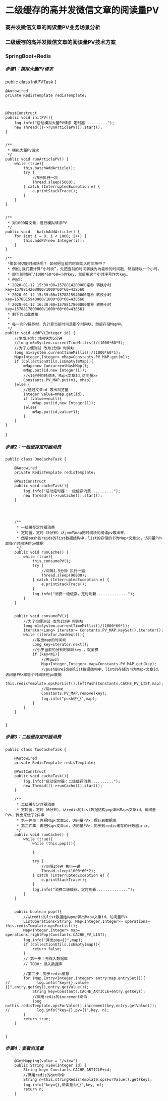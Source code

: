 
# 二级缓存的高并发微信文章的阅读量PV
### 高并发微信文章的阅读量PV业务场景分析

### 二级缓存的高并发微信文章的阅读量PV技术方案

### SpringBoot+Redis
##### 步骤1：模拟大量PV请求
public class InitPVTask {

    @Autowired
    private RedisTemplate redisTemplate;



    @PostConstruct
    public void initPV(){
        log.info("启动模拟大量PV请求 定时器..........");
        new Thread(()->runArticlePV()).start();
    }


    /**
     * 模拟大量PV请求
     */
    public void runArticlePV() {
        while (true){
            this.batchAddArticle();
            try {
                //5秒执行一次
                Thread.sleep(5000);
            } catch (InterruptedException e) {
                e.printStackTrace();
            }
        }
    }


    /**
     * 对1000篇文章，进行模拟请求PV
     */
    public void   batchAddArticle() {
        for (int i = 0; i < 1000; i++) {
            this.addPV(new Integer(i));
        }
    }

    /**
     *那如何切割时间块呢？ 如何把当前的时间切入时间块中？
     * 例如,我们要计算“小时块”，先把当前的时间转换为为毫秒的时间戳，然后除以一个小时，
     * 即当前时间T/1000*60*60=小时key，然后用这个小时序号作为key。
     * 例如：
     * 2020-01-12 15:30:00=1578814200000毫秒 转换小时key=1578814200000/1000*60*60=438560
     * 2020-01-12 15:59:00=1578815940000毫秒 转换小时key=1578815940000/1000*60*60=438560
     * 2020-01-12 16:30:00=1578817800000毫秒 转换小时key=1578817800000/1000*60*60=438561
     * 剩下的以此类推
     *
     * 每一次PV操作时，先计算当前时间是那个时间块，然后存储Map中。
     */
    public void addPV(Integer id) {
        //生成环境：时间块为5分钟
        //long m5=System.currentTimeMillis()/(1000*60*5);
        //为了方便测试 改为1分钟 时间块
        long m1=System.currentTimeMillis()/(1000*60*1);
        Map<Integer,Integer> mMap=Constants.PV_MAP.get(m1);
        if (CollectionUtils.isEmpty(mMap)){
            mMap=new ConcurrentHashMap();
            mMap.put(id,new Integer(1));
            //<1分钟的时间块，Map<文章Id,访问量>>
            Constants.PV_MAP.put(m1, mMap);
        }else {
            //通过文章id 取出浏览量
            Integer value=mMap.get(id);
            if (value==null){
                mMap.put(id,new Integer(1));
            }else{
                mMap.put(id,value+1);
            }
        }
    }


}


##### 步骤2：一级缓存定时器消费
``` 
public class OneCacheTask {

    @Autowired
    private RedisTemplate redisTemplate;

    @PostConstruct
    public void cacheTask(){
        log.info("启动定时器：一级缓存消费..........");
        new Thread(()->runCache()).start();
    }




    /**
     * 一级缓存定时器消费
     * 定时器，定时（5分钟）从jvm的map把时间块的阅读pv取出来，
     * 然后push到reids的list数据结构中，list的存储的书为Map<文章id，访问量PV>即每个时间块的pv数据
     */
    public void runCache() {
        while (true){
            this.consumePV();
            try {
                //间隔1.5分钟 执行一遍
                Thread.sleep(90000);
            } catch (InterruptedException e) {
                e.printStackTrace();
            }
            log.info("消费一级缓存，定时刷新..............");
        }
    }


    public void consumePV(){
        //为了方便测试 改为1分钟 时间块
        long m1=System.currentTimeMillis()/(1000*60*1);
        Iterator<Long> iterator= Constants.PV_MAP.keySet().iterator();
        while (iterator.hasNext()){
            //取出map的时间块
            Long key=iterator.next();
            //小于当前的分钟时间块key ，就消费
            if (key<m1){
                //先push
                Map<Integer,Integer> map=Constants.PV_MAP.get(key);
                //push到reids的list数据结构中，list的存储的书为Map<文章id，访问量PV>即每个时间块的pv数据
                this.redisTemplate.opsForList().leftPush(Constants.CACHE_PV_LIST,map);
                //后remove
                Constants.PV_MAP.remove(key);
                log.info("push进{}",map);
            }
        }
    }


}
```


##### 步骤3：二级缓存定时器消费
``` 
public class TwoCacheTask {

    @Autowired
    private RedisTemplate redisTemplate;

    @PostConstruct
    public void cacheTask(){
        log.info("启动定时器：二级缓存消费..........");
        new Thread(()->runCache()).start();
    }

    /**
     * 二级缓存定时器消费
     * 定时器，定时（6分钟），从redis的list数据结构pop弹出Map<文章id，访问量PV>，弹出来做了2件事：
     * 第一件事：先把Map<文章id，访问量PV>，保存到数据库
     * 第二件事：再把Map<文章id，访问量PV>，同步到redis缓存的计数器incr。
     */
    public void runCache() {
        while (true){
            while (this.pop()){

            }

            try {
                //间隔2分钟 执行一遍
                Thread.sleep(1000*60*2);
            } catch (InterruptedException e) {
                e.printStackTrace();
            }
            log.info("消费二级缓存，定时刷新..............");
        }
    }


    public boolean pop(){
        //从redis的list数据结构pop弹出Map<文章id，访问量PV>
        ListOperations<String, Map<Integer,Integer>> operations= this.redisTemplate.opsForList();
        Map<Integer,Integer> map= operations.rightPop(Constants.CACHE_PV_LIST);
        log.info("弹出pop={}",map);
        if (CollectionUtils.isEmpty(map)){
            return false;
        }
        // 第一步：先存入数据库
        // TODO: 插入数据库

        //第二步：同步redis缓存
        for (Map.Entry<Integer,Integer> entry:map.entrySet()){
//            log.info("key={},value={}",entry.getKey(),entry.getValue());
            String key=Constants.CACHE_ARTICLE+entry.getKey();
            //调用redis的increment命令
            long n=this.redisTemplate.opsForValue().increment(key,entry.getValue());
//            log.info("key={},pv={}",key, n);
        }
        return true;
    }


}
```


##### 步骤4：查看浏览量

``` 
    @GetMapping(value = "/view")
    public String view(Integer id) {
        String key= Constants.CACHE_ARTICLE+id;
        //调用redis的get命令
        String n=this.stringRedisTemplate.opsForValue().get(key);
        log.info("key={},阅读量为{}",key, n);
        return n;
    }
```
